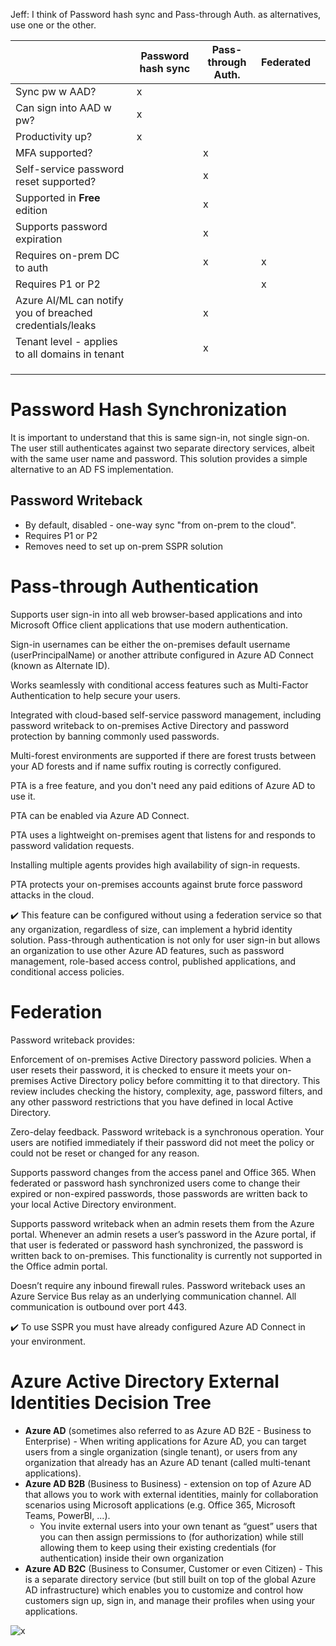 Jeff: I think of Password hash sync and Pass-through Auth. as alternatives, use one or the other.

|   	|  Password hash sync 	|   Pass-through Auth.	|   Federated	|   	|
|---	| ---| --- |---	|---	|
| Sync pw w AAD? 	|   x	|   	|   	|   	|
| Can sign into AAD w pw? 	| x  	|   	|   	|   	|
| Productivity up?  	| x  	|   	|   	|   	|
| MFA supported?  	|   	|  x 	|   	|   	|
| Self-service password reset supported?  	|   	|  x 	|   	|   	|
| Supported in **Free** edition  	|   	|  x 	|   	|   	|
| Supports password expiration  	|   	|   x	|   	|   	|
| Requires on-prem DC to auth  	|   	|  x 	|   x	|   	|
| Requires P1 or P2  	|   	|   	|   x	|   	|
| Azure AI/ML can notify you of breached credentials/leaks  	|   	|  x 	|   	|   	|
| Tenant level - applies to all domains in tenant  	|   	|   x	|   	|   	|
|   	|   	|   	|   	|   	|
|   	|   	|   	|   	|   	|
|   	|   	|   	|   	|   	|

# Password Hash Synchronization

 It is important to understand that this is same sign-in, not single sign-on. The user still authenticates against two separate directory services, albeit with the same user name and password. This solution provides a simple alternative to an AD FS implementation.

## Password Writeback

- By default, disabled - one-way sync "from on-prem to the cloud". 
- Requires P1 or P2
- Removes need to set up on-prem SSPR solution

# Pass-through Authentication

Supports user sign-in into all web browser-based applications and into Microsoft Office client applications that use modern authentication.

Sign-in usernames can be either the on-premises default username (userPrincipalName) or another attribute configured in Azure AD Connect (known as Alternate ID).

Works seamlessly with conditional access features such as Multi-Factor Authentication to help secure your users.

Integrated with cloud-based self-service password management, including password writeback to on-premises Active Directory and password protection by banning commonly used passwords.

Multi-forest environments are supported if there are forest trusts between your AD forests and if name suffix routing is correctly configured.

PTA is a free feature, and you don't need any paid editions of Azure AD to use it.

PTA can be enabled via Azure AD Connect.

PTA uses a lightweight on-premises agent that listens for and responds to password validation requests.

Installing multiple agents provides high availability of sign-in requests.

PTA protects your on-premises accounts against brute force password attacks in the cloud.

✔️ This feature can be configured without using a federation service so that any organization, regardless of size, can implement a hybrid identity solution. Pass-through authentication is not only for user sign-in but allows an organization to use other Azure AD features, such as password management, role-based access control, published applications, and conditional access policies.

# Federation
Password writeback provides:

Enforcement of on-premises Active Directory password policies. When a user resets their password, it is checked to ensure it meets your on-premises Active Directory policy before committing it to that directory. This review includes checking the history, complexity, age, password filters, and any other password restrictions that you have defined in local Active Directory.

Zero-delay feedback. Password writeback is a synchronous operation. Your users are notified immediately if their password did not meet the policy or could not be reset or changed for any reason.

Supports password changes from the access panel and Office 365. When federated or password hash synchronized users come to change their expired or non-expired passwords, those passwords are written back to your local Active Directory environment.

Supports password writeback when an admin resets them from the Azure portal. Whenever an admin resets a user’s password in the Azure portal, if that user is federated or password hash synchronized, the password is written back to on-premises. This functionality is currently not supported in the Office admin portal.

Doesn’t require any inbound firewall rules. Password writeback uses an Azure Service Bus relay as an underlying communication channel. All communication is outbound over port 443.

✔️ To use SSPR you must have already configured Azure AD Connect in your environment.

# Azure Active Directory External Identities Decision Tree

- **Azure AD** (sometimes also referred to as Azure AD B2E - Business to Enterprise) - When writing applications for Azure AD, you can target users from a single organization (single tenant), or users from any organization that already has an Azure AD tenant (called multi-tenant applications).
- **Azure AD B2B** (Business to Business) - extension on top of Azure AD that allows you to work with external identities, mainly for collaboration scenarios using Microsoft applications (e.g. Office 365, Microsoft Teams, PowerBI, ...). 
    - You invite external users into your own tenant as “guest” users that you can then assign permissions to (for authorization) while still allowing them to keep using their existing credentials (for authentication) inside their own organization
- **Azure AD B2C** (Business to Consumer, Customer or even Citizen) - This is a separate directory service (but still built on top of the global Azure AD infrastructure) which enables you to customize and control how customers sign up, sign in, and manage their profiles when using your applications.

![x](https://i.imgur.com/KORUGIM.png)

